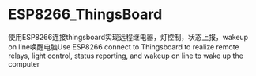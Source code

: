 # ESP8266_ThingsBoard
使用ESP8266连接thingsboard实现远程继电器，灯控制，状态上报，wakeup on line唤醒电脑Use ESP8266 connect to Thingsboard to realize remote relays, light control, status reporting, and wakeup on line to wake up the computer
